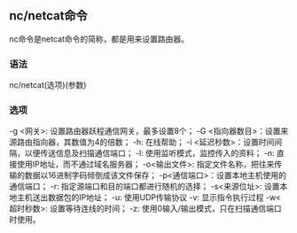 nc/netcat命令
-------------

nc命令是netcat命令的简称，都是用来设置路由器。

### 语法

nc/netcat(选项)(参数)

### 选项

-g <网关>: 设置路由器跃程通信网关，最多设置8个；
-G <指向器数目>：设置来源路由指向器，其数值为4的倍数；
-h: 在线帮助；
-i <延迟秒数>：设置时间间隔，以便传送信息及扫描通信端口；
-l: 使用监听模式，监控传入的资料；
-n: 直接使用IP地址，而不通过域名服务器；
-o<输出文件>: 指定文件名称，把往来传输的数据以16进制字码倾倒成该文件保存；
-p<通信端口>：设置本地主机使用的通信端口；
-r: 指定源端口和目的端口都进行随机的选择；
-s<来源位址>: 设置本地主机送出数据包的IP地址；
-u: 使用UDP传输协议
-v: 显示指令执行过程
-w<超时秒数>: 设置等待连线的时间；
-z: 使用0输入/输出模式，只在扫描通信端口时使用。

